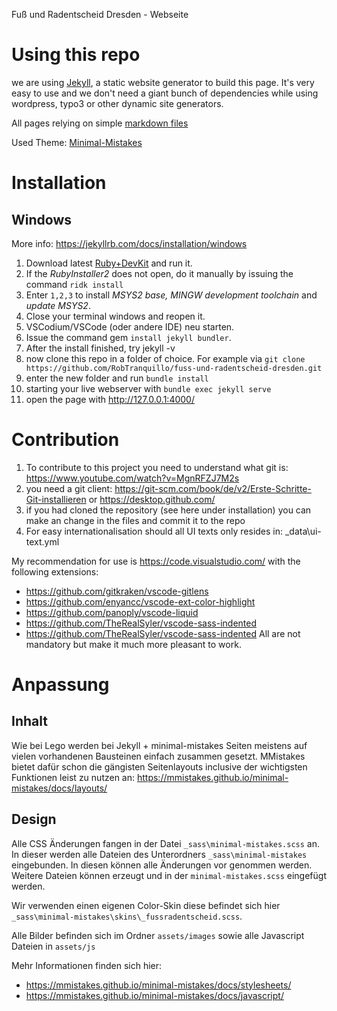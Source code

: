 Fuß und Radentscheid Dresden - Webseite


# Using this repo

we are using [Jekyll](https://jekyllrb.com), a static website generator to build this page.
It's very easy to use and we don't need a giant bunch of dependencies while using wordpress, typo3 or other dynamic site generators.

All pages relying on simple [markdown files](https://daringfireball.net/projects/markdown/basics)

Used Theme: [Minimal-Mistakes](https://mmistakes.github.io/minimal-mistakes/docs/quick-start-guide/)

# Installation

## Windows

More info:  https://jekyllrb.com/docs/installation/windows

1) Download latest [Ruby+DevKit](https://rubyinstaller.org/downloads) and run it.
1) If the *RubyInstaller2* does not open, do it manually by issuing the command `ridk install`
1) Enter `1,2,3` to install *MSYS2 base, MINGW development toolchain* and *update MSYS2*.
1) Close your terminal windows and reopen it.
1) VSCodium/VSCode (oder andere IDE) neu starten.
1) Issue the command gem `install jekyll bundler`.
1) After the install finished, try jekyll -v
1) now clone this repo in a folder of choice. For example via `git clone https://github.com/RobTranquillo/fuss-und-radentscheid-dresden.git`
1) enter the new folder and run `bundle install`
1) starting your live webserver with `bundle exec jekyll serve`
1) open the page with http://127.0.0.1:4000/

# Contribution

1) To contribute to this project you need to understand what git is: https://www.youtube.com/watch?v=MgnRFZJ7M2s
1) you need a git client: https://git-scm.com/book/de/v2/Erste-Schritte-Git-installieren or https://desktop.github.com/
1) if you had cloned the repository (see here under installation) you can make an change in the files and commit it to the repo
1) For easy internationalisation should all UI texts only resides in: _data\ui-text.yml

My recommendation for use is https://code.visualstudio.com/ with the following extensions:
- https://github.com/gitkraken/vscode-gitlens
- https://github.com/enyancc/vscode-ext-color-highlight
- https://github.com/panoply/vscode-liquid
- https://github.com/TheRealSyler/vscode-sass-indented
- https://github.com/TheRealSyler/vscode-sass-indented
All are not mandatory but make it much more pleasant to work.

# Anpassung
## Inhalt

Wie bei Lego werden bei Jekyll + minimal-mistakes Seiten meistens auf vielen vorhandenen Bausteinen einfach zusammen gesetzt.
MMistakes bietet dafür schon die gängisten Seitenlayouts inclusive der wichtigsten Funktionen leist zu nutzen an:
https://mmistakes.github.io/minimal-mistakes/docs/layouts/

## Design

Alle CSS Änderungen fangen in der Datei `_sass\minimal-mistakes.scss` an. In dieser werden alle Dateien des Unterordners `_sass\minimal-mistakes` eingebunden. In diesen können alle Änderungen vor genommen werden. Weitere Dateien können erzeugt und in der `minimal-mistakes.scss` eingefügt werden.

Wir verwenden einen eigenen Color-Skin diese befindet sich hier `_sass\minimal-mistakes\skins\_fussradentscheid.scss`.

Alle Bilder befinden sich im Ordner `assets/images` sowie alle Javascript Dateien in `assets/js`

Mehr Informationen finden sich hier:
- https://mmistakes.github.io/minimal-mistakes/docs/stylesheets/
- https://mmistakes.github.io/minimal-mistakes/docs/javascript/

